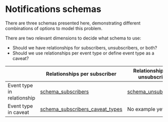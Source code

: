 # Notifications schemas

There are three schemas presented here, demonstrating different combinations of options to model this problem.

There are two relevant dimensions to decide what schema to use:

- Should we have relationships for subscribers, unsubscribers, or both?
- Should we use relationships per event type or define event type as a caveat?

|                            | Relationships per subscriber         | Relationships per unsubscriber | Relationships for both unsubscriber & subscriber |
| -------------------------- | ------------------------------------ | ------------------------------ | ------------------------------------------------ |
| Event type in relationship | [schema_subscribers][1]              | [schema_unsubscribers][3]      | No example yet                                   |
| Event type in caveat       | [schema_subscribers_caveat_types][2] | No example yet                 | [schema_both_caveat_types][4]                    |

[1]: ./schema_subscribers.yaml
[2]: ./schema_subscribers_caveat_types.yaml
[3]: ./schema_unsubscribers.yaml
[4]: ./schema_both_caveat_types.yaml
